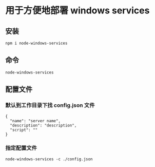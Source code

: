 # 用于方便地部署 windows services

## 安装
```
npm i node-windows-services
```

## 命令
```
node-windows-services
```

## 配置文件
### 默认到工作目录下找 config.json 文件
```
{
  "name": "server name",
  "description": "description",
  "script": ""
}
```

### 指定配置文件
```
node-windows-services -c ./config.json
```